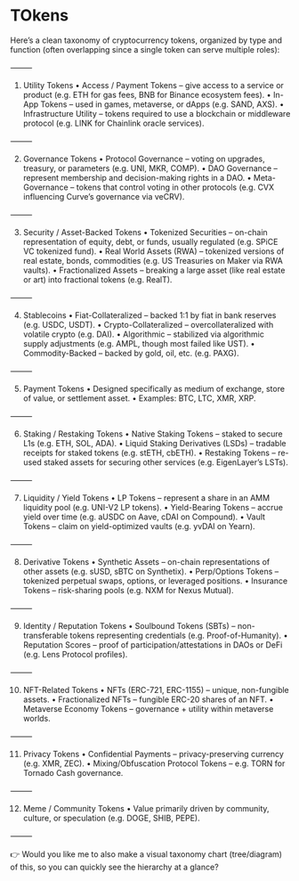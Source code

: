 # TOkens

Here’s a clean taxonomy of cryptocurrency tokens, organized by type and function (often overlapping since a single token can serve multiple roles):

⸻

1. Utility Tokens
	•	Access / Payment Tokens – give access to a service or product (e.g. ETH for gas fees, BNB for Binance ecosystem fees).
	•	In-App Tokens – used in games, metaverse, or dApps (e.g. SAND, AXS).
	•	Infrastructure Utility – tokens required to use a blockchain or middleware protocol (e.g. LINK for Chainlink oracle services).

⸻

2. Governance Tokens
	•	Protocol Governance – voting on upgrades, treasury, or parameters (e.g. UNI, MKR, COMP).
	•	DAO Governance – represent membership and decision-making rights in a DAO.
	•	Meta-Governance – tokens that control voting in other protocols (e.g. CVX influencing Curve’s governance via veCRV).

⸻

3. Security / Asset-Backed Tokens
	•	Tokenized Securities – on-chain representation of equity, debt, or funds, usually regulated (e.g. SPiCE VC tokenized fund).
	•	Real World Assets (RWA) – tokenized versions of real estate, bonds, commodities (e.g. US Treasuries on Maker via RWA vaults).
	•	Fractionalized Assets – breaking a large asset (like real estate or art) into fractional tokens (e.g. RealT).

⸻

4. Stablecoins
	•	Fiat-Collateralized – backed 1:1 by fiat in bank reserves (e.g. USDC, USDT).
	•	Crypto-Collateralized – overcollateralized with volatile crypto (e.g. DAI).
	•	Algorithmic – stabilized via algorithmic supply adjustments (e.g. AMPL, though most failed like UST).
	•	Commodity-Backed – backed by gold, oil, etc. (e.g. PAXG).

⸻

5. Payment Tokens
	•	Designed specifically as medium of exchange, store of value, or settlement asset.
	•	Examples: BTC, LTC, XMR, XRP.

⸻

6. Staking / Restaking Tokens
	•	Native Staking Tokens – staked to secure L1s (e.g. ETH, SOL, ADA).
	•	Liquid Staking Derivatives (LSDs) – tradable receipts for staked tokens (e.g. stETH, cbETH).
	•	Restaking Tokens – re-used staked assets for securing other services (e.g. EigenLayer’s LSTs).

⸻

7. Liquidity / Yield Tokens
	•	LP Tokens – represent a share in an AMM liquidity pool (e.g. UNI-V2 LP tokens).
	•	Yield-Bearing Tokens – accrue yield over time (e.g. aUSDC on Aave, cDAI on Compound).
	•	Vault Tokens – claim on yield-optimized vaults (e.g. yvDAI on Yearn).

⸻

8. Derivative Tokens
	•	Synthetic Assets – on-chain representations of other assets (e.g. sUSD, sBTC on Synthetix).
	•	Perp/Options Tokens – tokenized perpetual swaps, options, or leveraged positions.
	•	Insurance Tokens – risk-sharing pools (e.g. NXM for Nexus Mutual).

⸻

9. Identity / Reputation Tokens
	•	Soulbound Tokens (SBTs) – non-transferable tokens representing credentials (e.g. Proof-of-Humanity).
	•	Reputation Scores – proof of participation/attestations in DAOs or DeFi (e.g. Lens Protocol profiles).

⸻

10. NFT-Related Tokens
	•	NFTs (ERC-721, ERC-1155) – unique, non-fungible assets.
	•	Fractionalized NFTs – fungible ERC-20 shares of an NFT.
	•	Metaverse Economy Tokens – governance + utility within metaverse worlds.

⸻

11. Privacy Tokens
	•	Confidential Payments – privacy-preserving currency (e.g. XMR, ZEC).
	•	Mixing/Obfuscation Protocol Tokens – e.g. TORN for Tornado Cash governance.

⸻

12. Meme / Community Tokens
	•	Value primarily driven by community, culture, or speculation (e.g. DOGE, SHIB, PEPE).

⸻

👉 Would you like me to also make a visual taxonomy chart (tree/diagram) of this, so you can quickly see the hierarchy at a glance?
